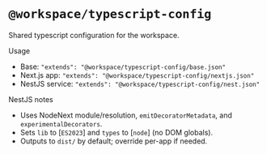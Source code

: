 # `@workspace/typescript-config`

Shared typescript configuration for the workspace.

Usage
- Base: `"extends": "@workspace/typescript-config/base.json"`
- Next.js app: `"extends": "@workspace/typescript-config/nextjs.json"`
- NestJS service: `"extends": "@workspace/typescript-config/nest.json"`

NestJS notes
- Uses NodeNext module/resolution, `emitDecoratorMetadata`, and `experimentalDecorators`.
- Sets `lib` to [`ES2023`] and `types` to [`node`] (no DOM globals).
- Outputs to `dist/` by default; override per-app if needed.
